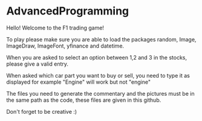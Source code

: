 # AdvancedProgramming
Hello! Welcome to the F1 trading game!

To play please make sure you are able to load the packages random, Image, ImageDraw, ImageFont, yfinance and datetime.

When you are asked to select an option between 1,2 and 3 in the stocks, please give a valid entry.

When asked which car part you want to buy or sell, you need to type it as displayed for example "Engine" will work but not "engine"

The files you need to generate the commentary and the pictures must be in the same path as the code, these files are given in this github.

Don't forget to be creative :)




